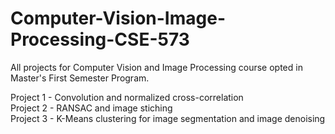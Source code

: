 # Computer-Vision-Image-Processing-CSE-573
All projects for Computer Vision and Image Processing course opted in Master's First Semester Program. </br>

Project 1 - Convolution and normalized cross-correlation</br>
Project 2 - RANSAC and image stiching</br>
Project 3 - K-Means clustering for image segmentation and image denoising</br>
